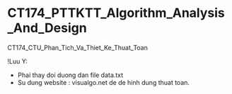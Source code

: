 # CT174_PTTKTT_Algorithm_Analysis_And_Design
CT174_CTU_Phan_Tich_Va_Thiet_Ke_Thuat_Toan


!Luu Y: 
- Phai thay doi duong dan file data.txt
- Su dung website : visualgo.net de de hinh dung thuat toan.
